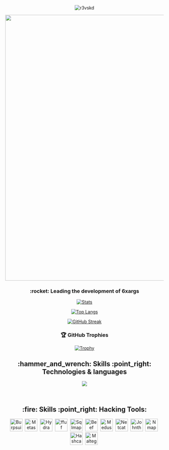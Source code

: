 <p align="center"> <img src="https://komarev.com/ghpvc/?username=r3vskd&color=orange&style=plastic" alt="r3vskd" /> </p>
<p align="center">
  <img width="1646" height="841" alt="466669634-415aeb73-f7ca-4d1e-9ef8-7115df9d3dda" src="https://github.com/user-attachments/assets/3e517ce2-28de-4bd0-a070-32630267015c" />
<p/>
<h3 align="center"> :rocket: Leading the development of 6xargs </h3>

<div align="center">

[![Stats](https://github-readme-stats.vercel.app/api/?username=r3vskd&count_private=true&theme=dark&showicons=true)]()

[![Top Langs](https://github-readme-stats.vercel.app/api/top-langs/?username=r3vskd&layout=compact&theme=dark)]()

[![GitHub Streak](https://github-readme-streak-stats.herokuapp.com/?user=r3vskd&theme=dark)]()

### 🏆 GitHub Trophies
[![Trophy](https://github-profile-trophy.vercel.app/?username=r3vskd&theme=dark)]()

</div>

<h2 align="center"> :hammer_and_wrench: Skills :point_right: Technologies & languages</h2>
<div>
  <p align="center">
  <a href="https://go-skill-icons.vercel.app/">
    <img src="https://go-skill-icons.vercel.app/api/icons?i=linux,neovim,html,css,js,py,bash,go,git,github,nodejs,bootstrap,docker,remix,postgresql,mysql,mongodb,expressjs,cloudflare,obsidian,insomnia,githubactions,terminal"/>
  </a>
</p>
</div>
<br>
<h2 align="center"> :fire: Skills :point_right: Hacking Tools:</h2>
<div align="center">
  <p align="center">
    <img src="https://www.kali.org/tools/burpsuite/images/burpsuite-logo.svg" title="Burpsuite" alt="Burpsuite" width="40" height="40"/>&nbsp;
    <img src="https://www.kali.org/tools/metasploit-framework/images/metasploit-framework-logo.svg" title="Metasploit" alt="Metasploit" width="40" height="40"/>&nbsp;
    <img src="https://www.kali.org/tools/hydra/images/hydra-logo.svg" title="Hydra" alt="Hydra" width="40" height="40"/>&nbsp;
    <img src="https://www.kali.org/tools/ffuf/images/ffuf-logo.svg" title="ffuf" alt="ffuf" width="40" height="40"/>&nbsp;
    <img src="https://www.kali.org/tools/sqlmap/images/sqlmap-logo.svg" title="Sqlmap" alt="Sqlmap" width="40" height="40"/>&nbsp;
    <img src="https://www.kali.org/tools/beef-xss/images/beef-xss-logo.svg" title="Beef" alt="Beef" width="40" height="40"/>&nbsp;
    <img src="https://www.kali.org/tools/medusa/images/medusa-logo.svg" title="Medusa" alt="Medusa" width="40" height="40"/>&nbsp;
    <img src="https://www.kali.org/tools/netcat/images/netcat-logo.svg" title="Netcat" alt="Netcat" width="40" height="40"/>&nbsp;
    <img src="https://www.kali.org/tools/john/images/john-logo.svg" title="Johntheripper" alt="Johntheripper" width="40" height="40"/>&nbsp;
    <img src="https://www.kali.org/tools/nmap/images/nmap-logo.svg" title="Nmap" alt="Nmap" width="40" height="40"/>&nbsp;
    <img src="https://www.kali.org/tools/hashcat/images/hashcat-logo.svg" title="Hashcat" alt="Hashcat" width="40" height="40"/>&nbsp;
    <img src="https://www.kali.org/tools/maltego/images/maltego-logo.svg" title="Maltego" alt="Maltego" width="40" height="40"/>&nbsp;
  </p>
</div>
